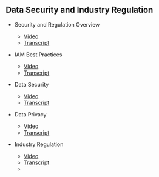 ## Data Security and Industry Regulation

- Security and Regulation Overview
    - [Video](https://drive.google.com/file/d/1tjbXVZLravGDvNi7evtXBPGadEFnFfm1/view)
    - [Transcript](1.security_and_regulation_overview.md)

- IAM Best Practices
    - [Video](https://drive.google.com/file/d/1Hy3T4AF9_tILor-5rVcECCM8E9RyURA5/view)
    - [Transcript](2.iam_best_practices.md)

- Data Security
    - [Video](https://drive.google.com/file/d/1lgfYkoSJCG-JPYZIkPw-G6r-F0qs_3FJ/view)
    - [Transcript](3.data_security.md)

- Data Privacy
    - [Video](https://drive.google.com/file/d/1ETwdc1_Y257lzowvr_qvy0tVSMe0BHq5/view)
    - [Transcript](4.data_privacy.md)

- Industry Regulation
    - [Video](https://drive.google.com/file/d/1yZqH4E1zkcJm1vnrNtGSBxr9cCuDQ7wL/view)
    - [Transcript](5.industry_regulation.md)
    - 
